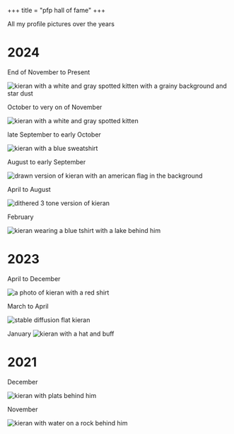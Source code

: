 +++
title = "pfp hall of fame"
+++

All my profile pictures over the years

# 2024

End of November to Present

![kieran with a white and gray spotted kitten with a grainy background and star dust](/pfps/starry.webp)

October to very on of November

![kieran with a white and gray spotted kitten](/pfps/kitty.webp)

late September to early October

![kieran with a blue sweatshirt](/pfps/blue-sweatshirt.webp)

August to early September

![drawn version of kieran with an american flag in the background](/pfps/flag.webp)

April to August

![dithered 3 tone version of kieran](/pfps/dithered.webp)

February

![kieran wearing a blue tshirt with a lake behind him](/pfps/lake.webp)

# 2023

April to December

![a photo of kieran with a red shirt](/pfps/red.webp)

March to April

![stable diffusion flat kieran](/pfps/flat.webp)

January
![kieran with a hat and buff](/pfps/hat.webp)

# 2021

December

![kieran with plats behind him](/pfps/plants.webp)

November

![kieran with water on a rock behind him](/pfps/waterfall.webp)
